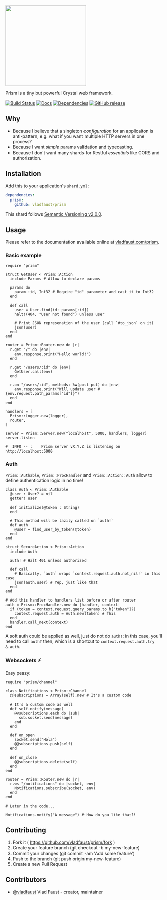 <img src="https://user-images.githubusercontent.com/7955682/34129522-75a7bd5c-e455-11e7-9d64-d207b35c24d0.png" width="256">

Prism is a tiny but powerful Crystal web framework.

[![Build Status](https://travis-ci.org/vladfaust/prism.svg?branch=master)](https://travis-ci.org/vladfaust/prism) [![Docs](https://img.shields.io/badge/docs-available-brightgreen.svg)](https://vladfaust.com/prism) [![Dependencies](https://shards.rocks/badge/github/vladfaust/prism/status.svg)](https://shards.rocks/github/vladfaust/prism) [![GitHub release](https://img.shields.io/github/release/vladfaust/prism.svg)](https://github.com/vladfaust/prism/releases)

## Why

- Because I believe that a singleton *configuration* for an applicaiton is anti-pattern, e.g. what if you want multiple HTTP servers in one process?
- Because I want *simple* params validation and typecasting.
- Because I don't want many shards for Restful *essentials* like CORS and authorization.

## Installation

Add this to your application's `shard.yml`:

```yaml
dependencies:
  prism:
    github: vladfaust/prism
```

This shard follows [Semantic Versioning v2.0.0](http://semver.org/).

## Usage

Please refer to the documentation available online at [vladfaust.com/prism](https://vladfaust.com/prism).

### Basic example

```crystal
require "prism"

struct GetUser < Prism::Action
  include Params # Allow to declare params

  params do
    param :id, Int32 # Require "id" parameter and cast it to Int32
  end

  def call
    user = User.find(id: params[:id])
    halt!(404, "User not found") unless user

    # Print JSON represenation of the user (call `#to_json` on it)
    json(user)
  end
end

router = Prism::Router.new do |r|
  r.get "/" do |env|
    env.response.print("Hello world!")
  end

  r.get "/users/:id" do |env|
    GetUser.call(env)
  end

  r.on "/users/:id", methods: %w(post put) do |env|
    env.response.print("Will update user #{env.request.path_params["id"]}")
  end
end

handlers = [
  Prism::Logger.new(logger),
  router,
]

server = Prism::Server.new("localhost", 5000, handlers, logger)
server.listen

#  INFO -- :    Prism server vX.Y.Z is listening on http://localhost:5000
```

### Auth

`Prism::Authable`, `Prism::ProcHandler` and `Prism::Action::Auth` allow to define authentication logic in no time!

```crystal
class Auth < Prism::Authable
  @user : User? = nil
  getter! user

  def initialize(@token : String)
  end

  # This method will be lazily called on `auth!`
  def auth
    @user = find_user_by_token(@token)
  end
end

struct SecureAction < Prism::Action
  include Auth

  auth! # Halt 401 unless authorized

  def call
    # Basically, `auth` wraps `context.request.auth.not_nil!` in this case
    json(auth.user) # Yep, just like that
  end
end

# Add this handler to handlers list before or after router
auth = Prism::ProcHandler.new do |handler, context|
  if (token = context.request.query_params.to_h["token"]?)
    context.request.auth = Auth.new(token) # This
  end
  handler.call_next(context)
end
```

A soft auth could be applied as well, just do not do `auth!`; in this case, you'll need to call `auth?` then, which is a shortcut to `context.request.auth.try &.auth`.

### Websockets ⚡️

Easy peazy:

```crystal
require "prism/channel"

class Notifications < Prism::Channel
  @@subscriptions = Array(self).new # It's a custom code

  # It's a custom code as well
  def self.notify(message)
    @@subscriptions.each do |sub|
      sub.socket.send(message)
    end
  end

  def on_open
    socket.send("Hola")
    @@subscriptions.push(self)
  end

  def on_close
    @@subscriptions.delete(self)
  end
end

router = Prism::Router.new do |r|
  r.ws "/notifications" do |socket, env|
    Notifications.subscribe(socket, env)
  end
end

# Later in the code...

Notifications.notify("A message") # How do you like that?!
```

## Contributing

1. Fork it ( https://github.com/vladfaust/prism/fork )
2. Create your feature branch (git checkout -b my-new-feature)
3. Commit your changes (git commit -am 'Add some feature')
4. Push to the branch (git push origin my-new-feature)
5. Create a new Pull Request

## Contributors

- [@vladfaust](https://github.com/vladfaust) Vlad Faust - creator, maintainer
